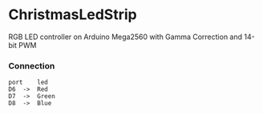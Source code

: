 # ChristmasLedStrip

RGB LED controller on Arduino Mega2560 with Gamma Correction and 14-bit PWM 

### Connection 
```
port    led
D6  ->  Red 
D7  ->  Green
D8  ->  Blue
```
